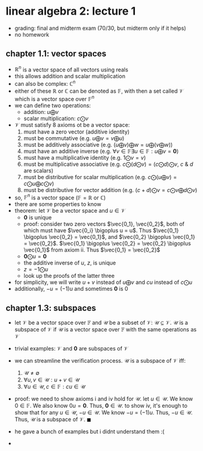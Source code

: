 # linear algebra 2: lecture 1

- grading: final and midterm exam (70/30, but midterm only if it helps)
- no homework

## chapter 1.1: vector spaces
- $\mathbb{R}^n$ is a vector space of all vectors using reals
- this allows addition and scalar multiplication
- can also be complex: $\mathbb{C}^n$
- either of these $\mathbb{R}$ or $\mathbb{C}$ can be denoted as $\mathbb{F}$, with then a set called $\mathcal{V}$ which is a vector space over $\mathbb{F}^n$
- we can define two operations:
    - addition: $u \bigoplus v$
    - scalar multiplication: $c \bigodot v$
- $\mathcal{V}$ must satisfy 8 axioms ot be a vector space:
    1. must have a zero vector (additive identity)
    2. must be commutative (e.g. $u \bigoplus v = v \bigoplus u$)
    3. must be additively associative (e.g. $(u \bigoplus v) \bigoplus w = u \bigoplus (v \bigoplus w)$)
    4. must have an additive inverse (e.g. $\forall v \in \mathbb{F}\exists u \in \mathbb{F} : u \bigoplus v = \mathbf{0}$)
    5. must have a multiplicative identity (e.g. $1 \bigodot v = v$)
    6. must be multiplicative associative (e.g. $c \bigodot (d \bigodot v) = (c \bigodot d) \bigodot v$, $c$ & $d$ are scalars)
    7. must be distributive for scalar multiplication (e.g. $c \bigodot (u \bigoplus v) = c \bigodot u \bigoplus c \bigodot v$)
    8. must be distributive for vector addition (e.g. $(c + d) \bigodot v = c \bigodot v \bigoplus d \bigodot v$)
- so, $\mathbb{F}^n$ is a vector space ($\mathbb{F} = \mathbb{R}$ or $\mathbb{C}$)
- there are some properties to know
- theorem: let $\mathcal{V}$ be a vector space and $u\in \mathcal{V}$
    - $\mathbf{0}$ is unique
    - proof: consider two zero vectors $\vec{0_1}, \vec{0_2}$, both of which must have $\vec{0_i} \bigoplus u = u$. Thus $\vec{0_1} \bigoplus \vec{0_2} = \vec{0_1}$, and $\vec{0_2} \bigoplus \vec{0_1} = \vec{0_2}$. $\vec{0_1} \bigoplus \vec{0_2} = \vec{0_2} \bigoplus \vec{0_1}$ from axiom ii. Thus $\vec{0_1} = \vec{0_2}$
    - $\mathbf{0} \bigodot u = \mathbf{0}$
    - the additive inverse of $u$, $z$, is unique
    - $z = -1 \bigodot u$
    - look up the proofs of the latter three
- for simplicity, we will write $u +v$ instead of $u \bigoplus v$ and $cu$ instead of $c \bigodot u$
- additionally, $-u = (-1)u$ and sometimes $\mathbf{0}$ is $0$

## chapter 1.3: subspaces
- let $\mathcal{V}$ be a vector space over $\mathbb{F}$ and $\mathcal{U}$ be a subset of $\mathcal{V}$: $\mathcal{U} \subseteq \mathcal{V}$. $\mathcal{U}$ is a subspace of $\mathcal{V}$ if $\mathcal{U}$ is a vector space over $\mathbb{F}$ with the same operations as $\mathcal{V}$
- trivial examples: $\mathcal{V}$ and $\mathbf{0}$ are subspaces of $\mathcal{V}$
- we can streamline the verification process. $\mathcal{U}$ is a subspace of $\mathcal{V}$ iff:
    1. $\mathcal{U} \neq \emptyset$
    2. $\forall u, v \in \mathcal{U} : u + v \in \mathcal{U}$
    3. $\forall u \in \mathcal{U}, c \in \mathbb{F} : cu \in \mathcal{U}$
- proof: we need to show axioms i and iv hold for $\mathcal{U}$. let $u \in \mathcal{U}$. We know $0 \in \mathbb{F}$. We also know $0u = \mathbf{0}$. Thus, $\mathbf{0} \in \mathcal{U}$. to show iv, it's enough to show that for any $u \in \mathcal{U}$, $-u \in \mathcal{U}$. We know $-u = (-1)u$. Thus, $-u \in \mathcal{U}$. Thus, $\mathcal{U}$ is a subspace of $\mathcal{V}$. $\blacksquare$

- he gave a bunch of examples but i didnt understand them :(
- 